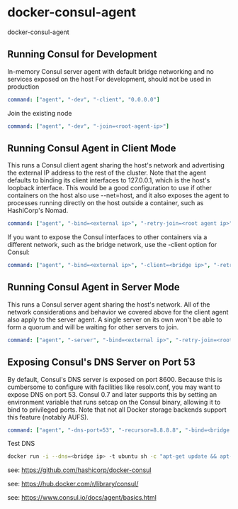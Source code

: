 # docker-consul-agent
docker-consul-agent

## Running Consul for Development

In-memory Consul server agent with default bridge networking and no services exposed on the host
For development, should not be used in production
```yaml
command: ["agent", "-dev", "-client", "0.0.0.0"]
```

Join the existing node
```yaml
command: ["agent", "-dev", "-join=<root-agent-ip>"]
```

## Running Consul Agent in Client Mode
This runs a Consul client agent sharing the host's network and advertising the external IP address to the rest of the cluster.
Note that the agent defaults to binding its client interfaces to 127.0.0.1, which is the host's loopback interface. 
This would be a good configuration to use if other containers on the host also use --net=host, 
and it also exposes the agent to processes running directly on the host outside a container, such as HashiCorp's Nomad.
```yaml
command: ["agent", "-bind=<external ip>", "-retry-join=<root agent ip>", "-retry-interval=30s", "-retry-max=0"]
```

If you want to expose the Consul interfaces to other containers via a different network, such as the bridge network, use the -client option for Consul:
```yaml
command: ["agent", "-bind=<external ip>", "-client=<bridge ip>", "-retry-join=<root agent ip>", "-retry-interval=30s", "-retry-max=0"]
```

## Running Consul Agent in Server Mode
This runs a Consul server agent sharing the host's network. 
All of the network considerations and behavior we covered above for the client agent also apply to the server agent. 
A single server on its own won't be able to form a quorum and will be waiting for other servers to join.
```yaml
command: ["agent", "-server", "-bind=<external ip>", "-retry-join=<root agent ip>", "-retry-interval=30s", "-retry-max=0", "-bootstrap-expect=<number of server agents>"]
```

## Exposing Consul's DNS Server on Port 53
By default, Consul's DNS server is exposed on port 8600. 
Because this is cumbersome to configure with facilities like resolv.conf, you may want to expose DNS on port 53. 
Consul 0.7 and later supports this by setting an environment variable that runs setcap on the Consul binary, allowing it to bind to privileged ports. 
Note that not all Docker storage backends support this feature (notably AUFS).

```yaml
command: ["agent", "-dns-port=53", "-recursor=8.8.8.8", "-bind=<bridge ip>"]
```

Test DNS
```bash
docker run -i --dns=<bridge ip> -t ubuntu sh -c "apt-get update && apt-get install -y dnsutils && dig consul.service.consul"
```


see: https://github.com/hashicorp/docker-consul

see: https://hub.docker.com/r/library/consul/

see: https://www.consul.io/docs/agent/basics.html

